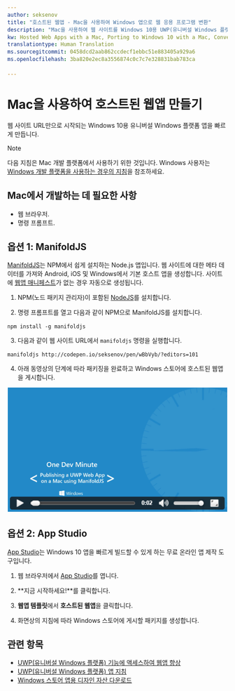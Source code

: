 ```yaml
---
author: seksenov
title: "호스트된 웹앱 - Mac을 사용하여 Windows 앱으로 웹 응용 프로그램 변환"
description: "Mac을 사용하여 웹 사이트를 Windows 10용 UWP(유니버설 Windows 플랫폼) 앱으로 변환합니다."
kw: Hosted Web Apps with a Mac, Porting to Windows 10 with a Mac, Convert website to Windows with Mac, Packaging web application with ManfoldJS for Windows Store, Add website to Windows Store with App Studio
translationtype: Human Translation
ms.sourcegitcommit: 0458dcd2aab862ccdecf1ebbc51e883405a929a6
ms.openlocfilehash: 3ba820e2ec8a3556874c0c7c7e328831bab783ca

---
```


# Mac을 사용하여 호스트된 웹앱 만들기

웹 사이트 URL만으로 시작되는 Windows 10용 유니버설 Windows 플랫폼 앱을 빠르게 만듭니다. 

> [!NOTE]
> 다음 지침은 Mac 개발 플랫폼에서 사용하기 위한 것입니다. Windows 사용자는 [Windows 개발 플랫폼을 사용하는 경우의 지침](/hwa-create-windows.md)을 참조하세요.

## Mac에서 개발하는 데 필요한 사항

- 웹 브라우저.
- 명령 프롬프트.

## 옵션 1: ManifoldJS

[ManifoldJS](http://manifoldjs.com/)는 NPM에서 쉽게 설치하는 Node.js 앱입니다. 웹 사이트에 대한 메타 데이터를 가져와 Android, iOS 및 Windows에서 기본 호스트 앱을 생성합니다. 사이트에 [웹앱 매니페스트](https://www.w3.org/TR/appmanifest/)가 없는 경우 자동으로 생성됩니다.

1. NPM(노드 패키지 관리자)이 포함된 [NodeJS](https://nodejs.org/)를 설치합니다. <br>

2. 명령 프롬프트를 열고 다음과 같이 NPM으로 ManifoldJS를 설치합니다.
```
npm install -g manifoldjs
```

3. 다음과 같이 웹 사이트 URL에서 `manifoldjs` 명령을 실행합니다.
```
manifoldjs http://codepen.io/seksenov/pen/wBbVyb/?editors=101
```

4. 아래 동영상의 단계에 따라 패키징을 완료하고 Windows 스토어에 호스트된 웹앱을 게시합니다.

[![ManifoldJS를 사용하여 Mac에 UWP 웹앱 게시](images/hwa-to-uwp/mac_manifoldjs_video.png)](https://sec.ch9.ms/ch9/0a67/9b06e5c7-d7aa-478d-b30d-f99e145a0a67/ManifoldJS_high.mp4 "ManifoldJS를 사용하여 Mac에 UWP 웹앱 게시")

## 옵션 2: App Studio

[App Studio](http://appstudio.windows.com/)는 Windows 10 앱을 빠르게 빌드할 수 있게 하는 무료 온라인 앱 제작 도구입니다.

1. 웹 브라우저에서 [App Studio](http://appstudio.windows.com/)를 엽니다.

2. **지금 시작하세요!**를 클릭합니다.

3. **웹앱 템플릿**에서 **호스트된 웹앱**을 클릭합니다.

4. 화면상의 지침에 따라 Windows 스토어에 게시할 패키지를 생성합니다.

## 관련 항목

- [UWP(유니버설 Windows 플랫폼) 기능에 액세스하여 웹앱 향상](/hwa-access-features.md)
- [UWP(유니버설 Windows 플랫폼) 앱 지침](http://go.microsoft.com/fwlink/p/?LinkID=397871)
- [Windows 스토어 앱용 디자인 자산 다운로드](https://msdn.microsoft.com/library/windows/apps/xaml/bg125377.aspx)



<!--HONumber=Aug16_HO3-->


